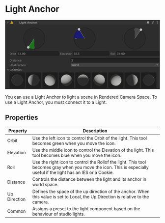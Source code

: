 # Light Anchor

![](Images/LightAnchor0.png)

You can use a Light Anchor to light a scene in Rendered Camera Space. To use a Light Anchor, you must connect it to a Light.

## Properties

| **Property**    | **Description**                                              |
| --------------- | ------------------------------------------------------------ |
| Orbit | Use the left icon to control the Orbit of the light. This tool becomes green when you move the icon. |
| Elevation | Use the middle icon to control the Elevation of the light. This tool becomes blue when you move the icon. |
| Roll | Use the right icon to control the Rollof the light. This tool becomes gray when you move the icon. This is especially useful if the light has an IES or a Cookie. |
| Distance | Controls the distance between the light and its anchor in world space. |
| Up Direction | Defines the space of the up direction of the anchor. When this value is set to Local, the Up Direction is relative to the camera. |
| Common | Assigns a preset to the light component based on the behaviour of studio lights. |
